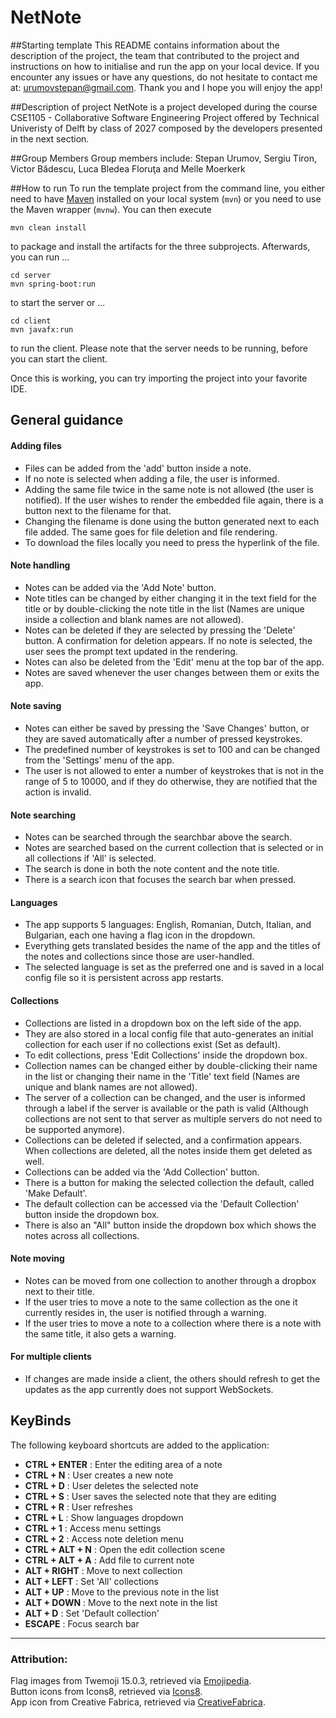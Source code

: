 # NetNote

##Starting template
This README contains information about the description of the project, the team that contributed to the project and instructions on how to initialise and run the app on your local device. If you encounter any issues or have any questions, do not hesitate to contact me at: urumovstepan@gmail.com. Thank you and I hope you will enjoy the app!

##Description of project
NetNote is a project developed during the course CSE1105 - Collaborative Software Engineering Project offered by Technical Univeristy of Delft by class of 2027 composed by the developers presented in the next section.

##Group Members
Group members include: Stepan Urumov, Sergiu Tiron, Victor Bădescu, Luca Bledea Floruţa and Melle Moerkerk

##How to run
To run the template project from the command line, you either need to have [Maven](https://maven.apache.org/install.html) installed on your local system (`mvn`) or you need to use the Maven wrapper (`mvnw`). You can then execute

	mvn clean install

to package and install the artifacts for the three subprojects. Afterwards, you can run ...

	cd server
	mvn spring-boot:run

to start the server or ...

	cd client
	mvn javafx:run

to run the client. Please note that the server needs to be running, before you can start the client.

Once this is working, you can try importing the project into your favorite IDE.

## General guidance

#### Adding files

- Files can be added from the 'add' button inside a note.
- If no note is selected when adding a file, the user is informed.
- Adding the same file twice in the same note is not allowed (the user is notified). If the user wishes to render the embedded file again, there is a button next to the filename for that.
- Changing the filename is done using the button generated next to each file added. The same goes for file deletion and file rendering.
- To download the files locally you need to press the hyperlink of the file.

#### Note handling

- Notes can be added via the 'Add Note' button.
- Note titles can be changed by either changing it in the text field for the title or by double-clicking the note title in the list (Names are unique inside a collection and blank names are not allowed).
- Notes can be deleted if they are selected by pressing the 'Delete' button. A confirmation for deletion appears. If no note is selected, the user sees the prompt text updated in the rendering.
- Notes can also be deleted from the 'Edit' menu at the top bar of the app.
- Notes are saved whenever the user changes between them or exits the app.

#### Note saving

- Notes can either be saved by pressing the 'Save Changes' button, or they are saved automatically after a number of pressed keystrokes.
- The predefined number of keystrokes is set to 100 and can be changed from the 'Settings' menu of the app.
- The user is not allowed to enter a number of keystrokes that is not in the range of 5 to 10000, and if they do otherwise, they are notified that the action is invalid.

#### Note searching

- Notes can be searched through the searchbar above the search.
- Notes are searched based on the current collection that is selected or in all collections if 'All' is selected.
- The search is done in both the note content and the note title.
- There is a search icon that focuses the search bar when pressed.

#### Languages

- The app supports 5 languages: English, Romanian, Dutch, Italian, and Bulgarian, each one having a flag icon in the dropdown.
- Everything gets translated besides the name of the app and the titles of the notes and collections since those are user-handled.
- The selected language is set as the preferred one and is saved in a local config file so it is persistent across app restarts.

#### Collections

- Collections are listed in a dropdown box on the left side of the app.
- They are also stored in a local config file that auto-generates an initial
  collection for each user if no collections exist (Set as default).
- To edit collections, press 'Edit Collections' inside the dropdown box.
- Collection names can be changed either by double-clicking their name in the list or changing their name in the 'Title' text field (Names are unique and blank names are not allowed).
- The server of a collection can be changed, and the user is informed through a label if the server is available or the path is valid (Although collections are not sent to that server as multiple servers do not need to be supported anymore).
- Collections can be deleted if selected, and a confirmation appears. When collections are deleted, all the notes inside them get deleted as well.
- Collections can be added via the 'Add Collection' button.
- There is a button for making the selected collection the default, called 'Make Default'.
- The default collection can be accessed via the 'Default Collection' button inside the dropdown box.
- There is also an "All" button inside the dropdown box which shows the notes across all collections.

#### Note moving

- Notes can be moved from one collection to another through a dropbox next to their title.
- If the user tries to move a note to the same collection as the one it currently resides in, the user is notified through a warning.
- If the user tries to move a note to a collection where there is a note with the same title, it also gets a warning.

#### For multiple clients

- If changes are made inside a client, the others should refresh to get the updates as the app currently does not support WebSockets.

## KeyBinds

The following keyboard shortcuts are added to the application:

- **CTRL + ENTER** : Enter the editing area of a note
- **CTRL + N** : User creates a new note
- **CTRL + D** : User deletes the selected note
- **CTRL + S** : User saves the selected note that they are editing
- **CTRL + R** : User refreshes
- **CTRL + L** : Show languages dropdown
- **CTRL + 1** : Access menu settings
- **CTRL + 2** : Access note deletion menu
- **CTRL + ALT + N** : Open the edit collection scene
- **CTRL + ALT + A** : Add file to current note
- **ALT + RIGHT** : Move to next collection
- **ALT + LEFT** : Set 'All' collections
- **ALT + UP** : Move to the previous note in the list
- **ALT + DOWN** : Move to the next note in the list
- **ALT + D** : Set 'Default collection'
- **ESCAPE** : Focus search bar

---

### Attribution:
Flag images from Twemoji 15.0.3, retrieved via [Emojipedia](https://emojipedia.org).  
Button icons from Icons8, retrieved via [Icons8](https://icons8.com/icons/).  
App icon from Creative Fabrica, retrieved via [CreativeFabrica](https://www.creativefabrica.com/nl/product/note-icon/).
